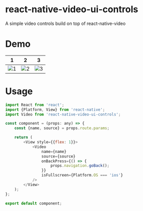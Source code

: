 # react-native-video-ui-controls

A simple video controls build on top of react-native-video

# Demo

1 | 2 | 3
--|--|--
![1](https://raw.githubusercontent.com/vemarav/react-native-video-ui-controls/main/screens/1.png) | ![2](https://raw.githubusercontent.com/vemarav/react-native-video-ui-controls/main/screens//2.png)| ![3](https://raw.githubusercontent.com/vemarav/react-native-video-ui-controls/main/screens/3.png)

# Usage

```js
import React from 'react';
import {Platform, View} from 'react-native';
import Video from 'react-native-video-ui-controls';

const component = (props: any) => {
    const {name, source} = props.route.params;

    return (
        <View style={{flex: 1}}>
            <Video
                name={name}
                source={source}
                onBackPress={() => {
                    props.navigation.goBack();
                }}
                isFullscreen={Platform.OS === 'ios'}
            />
        </View>
    );
};

export default component;

```
